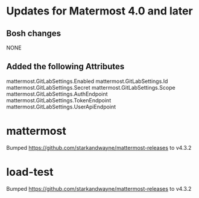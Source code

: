 # Updates for Matermost 4.0 and later

## Bosh changes

NONE

## Added the following Attributes

mattermost.GitLabSettings.Enabled
mattermost.GitLabSettings.Id
mattermost.GitLabSettings.Secret
mattermost.GitLabSettings.Scope
mattermost.GitLabSettings.AuthEndpoint
mattermost.GitLabSettings.TokenEndpoint
mattermost.GitLabSettings.UserApiEndpoint
# mattermost
Bumped https://github.com/starkandwayne/mattermost-releases to v4.3.2

# load-test
Bumped https://github.com/starkandwayne/mattermost-releases to v4.3.2
